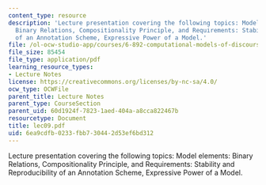 ```yaml
---
content_type: resource
description: 'Lecture presentation covering the following topics: Model elements:
  Binary Relations, Compositionality Principle, and Requirements: Stability and Reproducibility
  of an Annotation Scheme, Expressive Power of a Model.'
file: /ol-ocw-studio-app/courses/6-892-computational-models-of-discourse-spring-2004/6ea9cdfb0233fbb730442d53ef6bd312_lec09.pdf
file_size: 85454
file_type: application/pdf
learning_resource_types:
- Lecture Notes
license: https://creativecommons.org/licenses/by-nc-sa/4.0/
ocw_type: OCWFile
parent_title: Lecture Notes
parent_type: CourseSection
parent_uid: 60d1924f-7823-1aed-404a-a8cca822467b
resourcetype: Document
title: lec09.pdf
uid: 6ea9cdfb-0233-fbb7-3044-2d53ef6bd312
---
```

Lecture presentation covering the following topics: Model elements: Binary Relations, Compositionality Principle, and Requirements: Stability and Reproducibility of an Annotation Scheme, Expressive Power of a Model.